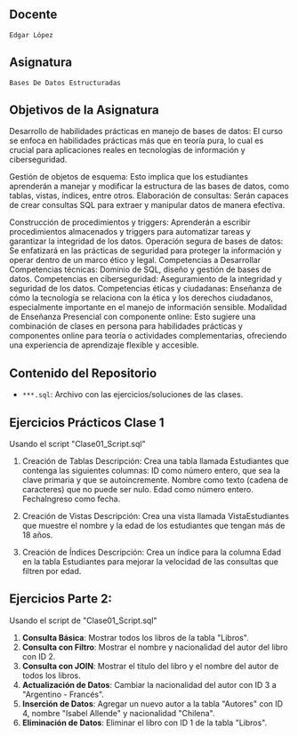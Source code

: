 ## Docente 
    Edgar López

## Asignatura 
    Bases De Datos Estructuradas


## Objetivos de la Asignatura
Desarrollo de habilidades prácticas en manejo de bases de datos: El curso se enfoca en habilidades prácticas más que en teoría pura, lo cual es crucial para aplicaciones reales en tecnologías de información y ciberseguridad.

Gestión de objetos de esquema: Esto implica que los estudiantes aprenderán a manejar y modificar la estructura de las bases de datos, como tablas, vistas, índices, entre otros.
Elaboración de consultas: Serán capaces de crear consultas SQL para extraer y manipular datos de manera efectiva.

Construcción de procedimientos y triggers: 
    Aprenderán a escribir procedimientos almacenados y triggers para automatizar tareas y garantizar la integridad de los datos.
Operación segura de bases de datos: 
    Se enfatizará en las prácticas de seguridad para proteger la información y operar dentro de un marco ético y legal.
Competencias a Desarrollar
    Competencias técnicas: Dominio de SQL, diseño y gestión de bases de datos.
    Competencias en ciberseguridad: Aseguramiento de la integridad y seguridad de los datos.
    Competencias éticas y ciudadanas: Enseñanza de cómo la tecnología se relaciona con la ética y los derechos ciudadanos, especialmente importante en el manejo de información sensible.
Modalidad de Enseñanza
    Presencial con componente online: Esto sugiere una combinación de clases en persona para habilidades prácticas y componentes online para teoría o actividades complementarias, ofreciendo una experiencia de aprendizaje flexible y accesible.

## Contenido del Repositorio

- `***.sql`: Archivo con las ejercicios/soluciones de las clases.

## Ejercicios Prácticos Clase 1
Usando el script "Clase01_Script.sql"
1. Creación de Tablas
Descripción:
    Crea una tabla llamada Estudiantes que contenga las siguientes columnas:
        ID como número entero, que sea la clave primaria y que se autoincremente.
        Nombre como texto (cadena de caracteres) que no puede ser nulo.
        Edad como número entero.
        FechaIngreso como fecha.

2. Creación de Vistas
Descripción:
    Crea una vista llamada VistaEstudiantes que muestre el nombre y la edad de los estudiantes que tengan más de 18 años.

3. Creación de Índices
Descripción:
    Crea un índice para la columna Edad en la tabla Estudiantes para mejorar la velocidad de las consultas que filtren por edad.

## Ejercicios Parte 2:

Usando el script de "Clase01_Script.sql"

1. **Consulta Básica**: Mostrar todos los libros de la tabla "Libros".
2. **Consulta con Filtro**: Mostrar el nombre y nacionalidad del autor del libro con ID 2.
3. **Consulta con JOIN**: Mostrar el título del libro y el nombre del autor de todos los libros.
4. **Actualización de Datos**: Cambiar la nacionalidad del autor con ID 3 a "Argentino - Francés".
5. **Inserción de Datos**: Agregar un nuevo autor a la tabla "Autores" con ID 4, nombre "Isabel Allende" y nacionalidad "Chilena".
6. **Eliminación de Datos**: Eliminar el libro con ID 1 de la tabla "Libros".
